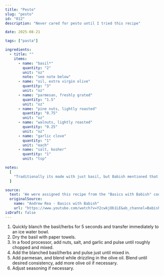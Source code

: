 ```yaml
---
title: "Pesto"
slug: "pesto"
id: "012"
description: "Never cared for pesto until I tried this recipe"

date: 2025-08-21

tags: ["pasta"]

ingredients:
  - title: ""
    items:
      - name: "basil*"
        quantity: "2"
        unit: "oz"
        note: "see note below"
      - name: "oil, extra virgin olive"
        quantity: "3"
        unit: "oz"
      - name: "parmesan, freshly grated"
        quantity: "1.5"
        unit: "oz"
      - name: "pine nuts, lightly roasted"
        quantity: "0.75"
        unit: "oz"
      - name: "walnuts, lightly roasted"
        quantity: "0.25"
        unit: "oz"
      - name: "garlic clove"
        quantity: "1"
        unit: "each"
      - name: "salt, kosher"
        quantity: "1"
        unit: "tsp"

notes:
  [
    "Traditionally its made with just basil, but Babish mentioned that it can be made with any other green herb for variance. When I first made this I didn't have enough basil so I blended in spinach and even a few sprigs of parsley to make up the difference. It came out great and I'm tempted to say that a quarter of the herbs should be spinach",
  ]

source:
  text: 'We were assigned this recipe from the "Basics with Babish" cookbook, for our Cookbook Club.'
  originalSource:
    name: "Andrew Rea - Basics with Babish"
    url: "https://www.youtube.com/watch?v=Y2cwkjOb1LE&ab_channel=BabishCulinaryUniverse"
isDraft: false
---
```


1. Quickly blanch the basil/herbs for 5 seconds and transfer immediately to an ice water bowl.
2. Dry the basil with paper towels.
3. In a food processor, add nuts, salt, and garlic and pulse until roughly chopped and mixed.
4. Add the blanched basil/herbs and pulse just until mixed in.
5. Add parmesan, and blend while drizzling in the olive oil. Blend until desired consistency, add more olive oil if necessary.
6. Adjust seasoning if necessary.
